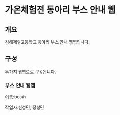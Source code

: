 ﻿# 가온체험전 동아리 부스 안내 웹
## 개요
김해제일고등학교 동아리 부스 안내 웹앱입니다.
## 구성
두가지 웹앱으로 구성됩니다.
### 부스 안내 웹앱
이름:booth

작업자:신성민, 정성민
